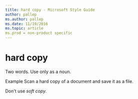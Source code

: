 ```yaml
---
title: hard copy - Microsoft Style Guide
author: pallep
ms.author: pallep
ms.date: 11/19/2016
ms.topic: article
ms.prod = non-product specific
---
```


# hard copy

Two words. Use only as a noun.

Example Scan a hard copy of a document and save it as a file.

Don't use *soft copy.*
